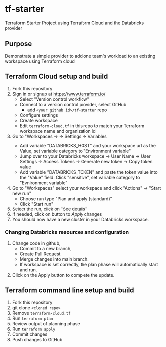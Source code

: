 # tf-starter
Terraform Starter Project using Terraform Cloud and the Databricks provider

## Purpose
Demonstrate a simple provider to add one team's workload to an existing workspace using Terraform cloud

## Terraform Cloud setup and build
1. Fork this repository
2. Sign in or signup at https://www.terraform.io/
    -  Select "Version control workflow"
    -  Connect to a version control provider, select GitHub
        -    add `<your github id>/tf-starter` repo
    -  Configure settings
    -  Create workspace
    -  Edit `terraform-cloud.tf` in this repo to match your Terraform workspace name and organization id
3. Go to "Workspaces -> <your workspace> -> Settings -> Variables
    -  Add variable "DATABRICKS_HOST" and your workspace url as the Value, set variable category to "Environment variable"
    -  Jump over to your Databricks workspace -> User Name -> User Settings -> Access Tokens -> Generate new token -> Copy token value
    -  Add variable "DATABRICKS_TOKEN" and paste the token value into the "Value" field. Click "sensitive", set variable category to "Evnironment variable"
4. Go to "Workspaces" select your workspace and click "Actions" -> "Start new run"
    -  Choose run type "Plan and apply (standard)"
    -  Click "Start run"
5. Select the run, click on "See details"
6. If needed, click on button to *Apply* changes
7. You should now have a new cluster in your Databricks workspace.

### Changing Databricks resources and configuration
1. Change code in github, 
    -  Commit to a new branch,
    -  Create Pull Request
    -  Merge changes into main branch. 
    -  If workspace is set correctly, the plan phase will automatically start and run. 
2. Click on the Apply button to complete the update.


## Terraform command line setup and build
1. Fork this repository
2. git clone `<cloned repo>`
3. Remove `terraform-cloud.tf`
4. Run `terraform plan`
5. Review output of planning phase
6. Run `terraform apply`
7. Commit changes
8. Push changes to GitHub
